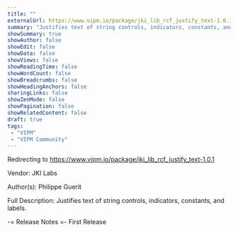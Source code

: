 ```yaml
---
title: ""
externalUrl: https://www.vipm.io/package/jki_lib_rcf_justify_text-1.0.1
summary: "Justifies text of string controls, indicators, constants, and labels."
showSummary: true
showAuthor: false
showEdit: false
showData: false
showViews: false
showReadingTime: false
showWordCount: false
showBreadcrumbs: false
showHeadingAnchors: false
sharingLinks: false
showZenMode: false
showPagination: false
showRelatedContent: false
draft: true
tags:
 - "VIPM"
 - "VIPM Community"
---
```


Redirecting to https://www.vipm.io/package/jki_lib_rcf_justify_text-1.0.1

Vendor: JKI Labs

Author(s): Philippe Guerit
 
Full Description:
Justifies text of string controls, indicators, constants, and labels.

-= Release Notes =-
First Release